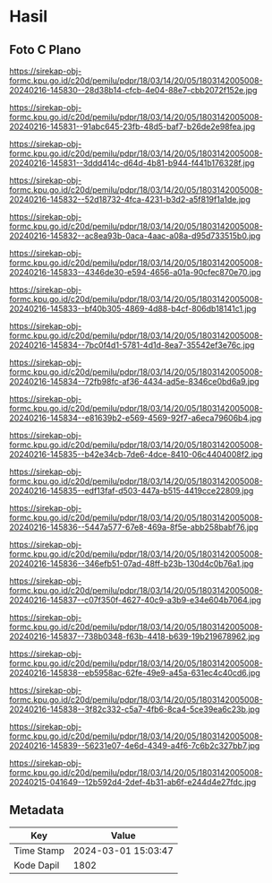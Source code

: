 # Hasil

## Foto C Plano

https://sirekap-obj-formc.kpu.go.id/c20d/pemilu/pdpr/18/03/14/20/05/1803142005008-20240216-145830--28d38b14-cfcb-4e04-88e7-cbb2072f152e.jpg

https://sirekap-obj-formc.kpu.go.id/c20d/pemilu/pdpr/18/03/14/20/05/1803142005008-20240216-145831--91abc645-23fb-48d5-baf7-b26de2e98fea.jpg

https://sirekap-obj-formc.kpu.go.id/c20d/pemilu/pdpr/18/03/14/20/05/1803142005008-20240216-145831--3ddd414c-d64d-4b81-b944-f441b176328f.jpg

https://sirekap-obj-formc.kpu.go.id/c20d/pemilu/pdpr/18/03/14/20/05/1803142005008-20240216-145832--52d18732-4fca-4231-b3d2-a5f819f1a1de.jpg

https://sirekap-obj-formc.kpu.go.id/c20d/pemilu/pdpr/18/03/14/20/05/1803142005008-20240216-145832--ac8ea93b-0aca-4aac-a08a-d95d733515b0.jpg

https://sirekap-obj-formc.kpu.go.id/c20d/pemilu/pdpr/18/03/14/20/05/1803142005008-20240216-145833--4346de30-e594-4656-a01a-90cfec870e70.jpg

https://sirekap-obj-formc.kpu.go.id/c20d/pemilu/pdpr/18/03/14/20/05/1803142005008-20240216-145833--bf40b305-4869-4d88-b4cf-806db18141c1.jpg

https://sirekap-obj-formc.kpu.go.id/c20d/pemilu/pdpr/18/03/14/20/05/1803142005008-20240216-145834--7bc0f4d1-5781-4d1d-8ea7-35542ef3e76c.jpg

https://sirekap-obj-formc.kpu.go.id/c20d/pemilu/pdpr/18/03/14/20/05/1803142005008-20240216-145834--72fb98fc-af36-4434-ad5e-8346ce0bd6a9.jpg

https://sirekap-obj-formc.kpu.go.id/c20d/pemilu/pdpr/18/03/14/20/05/1803142005008-20240216-145834--e81639b2-e569-4569-92f7-a6eca79606b4.jpg

https://sirekap-obj-formc.kpu.go.id/c20d/pemilu/pdpr/18/03/14/20/05/1803142005008-20240216-145835--b42e34cb-7de6-4dce-8410-06c4404008f2.jpg

https://sirekap-obj-formc.kpu.go.id/c20d/pemilu/pdpr/18/03/14/20/05/1803142005008-20240216-145835--edf13faf-d503-447a-b515-4419cce22809.jpg

https://sirekap-obj-formc.kpu.go.id/c20d/pemilu/pdpr/18/03/14/20/05/1803142005008-20240216-145836--5447a577-67e8-469a-8f5e-abb258babf76.jpg

https://sirekap-obj-formc.kpu.go.id/c20d/pemilu/pdpr/18/03/14/20/05/1803142005008-20240216-145836--346efb51-07ad-48ff-b23b-130d4c0b76a1.jpg

https://sirekap-obj-formc.kpu.go.id/c20d/pemilu/pdpr/18/03/14/20/05/1803142005008-20240216-145837--c07f350f-4627-40c9-a3b9-e34e604b7064.jpg

https://sirekap-obj-formc.kpu.go.id/c20d/pemilu/pdpr/18/03/14/20/05/1803142005008-20240216-145837--738b0348-f63b-4418-b639-19b219678962.jpg

https://sirekap-obj-formc.kpu.go.id/c20d/pemilu/pdpr/18/03/14/20/05/1803142005008-20240216-145838--eb5958ac-62fe-49e9-a45a-631ec4c40cd6.jpg

https://sirekap-obj-formc.kpu.go.id/c20d/pemilu/pdpr/18/03/14/20/05/1803142005008-20240216-145838--3f82c332-c5a7-4fb6-8ca4-5ce39ea6c23b.jpg

https://sirekap-obj-formc.kpu.go.id/c20d/pemilu/pdpr/18/03/14/20/05/1803142005008-20240216-145839--56231e07-4e6d-4349-a4f6-7c6b2c327bb7.jpg

https://sirekap-obj-formc.kpu.go.id/c20d/pemilu/pdpr/18/03/14/20/05/1803142005008-20240215-041649--12b592d4-2def-4b31-ab6f-e244d4e27fdc.jpg


## Metadata

| Key        | Value               |
| ---------- | ------------------- |
| Time Stamp | 2024-03-01 15:03:47 |
| Kode Dapil | 1802                |




